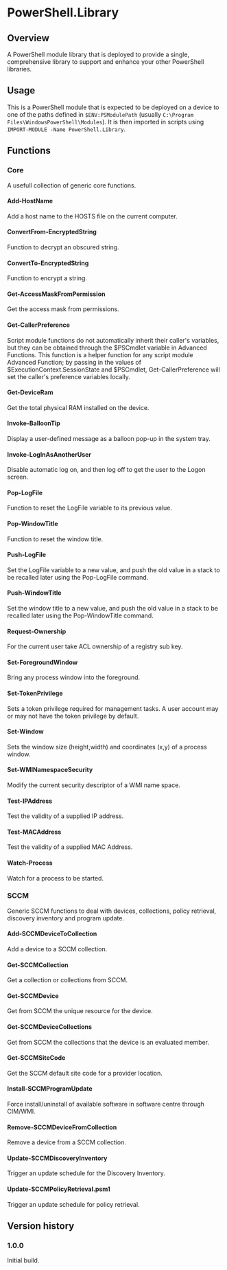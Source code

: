 # PowerShell.Library
## Overview
A PowerShell module library that is deployed to provide a single, comprehensive library to support and enhance your other PowerShell libraries.
## Usage
This is a PowerShell module that is expected to be deployed on a device to one of the paths defined in `$ENV:PSModulePath` (usually `C:\Program Files\WindowsPowerShell\Modules`).  It is then imported in scripts using `IMPORT-MODULE -Name PowerShell.Library`.

## Functions
### Core
A usefull collection of generic core functions.
#### Add-HostName
Add a host name to the HOSTS file on the current computer.
#### ConvertFrom-EncryptedString
Function to decrypt an obscured string.
#### ConvertTo-EncryptedString
Function to encrypt a string.
#### Get-AccessMaskFromPermission
Get the access mask from permissions.
#### Get-CallerPreference
Script module functions do not automatically inherit their caller's variables, but they can be obtained through the $PSCmdlet variable in Advanced Functions.  This function is a helper function for any script module Advanced Function; by passing in the values of $ExecutionContext.SessionState and $PSCmdlet, Get-CallerPreference will set the caller's preference variables locally.
#### Get-DeviceRam
Get the total physical RAM installed on the device.
#### Invoke-BalloonTip
Display a user-defined message as a balloon pop-up in the system tray.
#### Invoke-LogInAsAnotherUser
Disable automatic log on, and then log off to get the user to the Logon screen.
#### Pop-LogFile
Function to reset the LogFile variable to its previous value.
#### Pop-WindowTitle
Function to reset the window title.
#### Push-LogFile
Set the LogFile variable to a new value, and push the old value in a stack to be recalled later using the Pop-LogFile command.
#### Push-WindowTitle
Set the window title to a new value, and push the old value in a stack to be recalled later using the Pop-WindowTitle command.
#### Request-Ownership
For the current user take ACL ownership of a registry sub key.
#### Set-ForegroundWindow
Bring any process window into the foreground.
#### Set-TokenPrivilege
Sets a token privilege required for management tasks.  A user account may or may not have the token privilege by default.
#### Set-Window
Sets the window size (height,width) and coordinates (x,y) of a process window.
#### Set-WMINamespaceSecurity
Modify the current security descriptor of a WMI name space. 
#### Test-IPAddress
Test the validity of a supplied IP address.
#### Test-MACAddress
Test the validity of a supplied MAC Address.
#### Watch-Process
Watch for a process to be started.
### SCCM
Generic SCCM functions to deal with devices, collections, policy retrieval, discovery inventory and program update.
#### Add-SCCMDeviceToCollection
Add a device to a SCCM collection.
#### Get-SCCMCollection
Get a collection or collections from SCCM.
#### Get-SCCMDevice
Get from SCCM the unique resource for the device.
#### Get-SCCMDeviceCollections
Get from SCCM the collections that the device is an evaluated member.
#### Get-SCCMSiteCode
Get the SCCM default site code for a provider location.
#### Install-SCCMProgramUpdate
Force install/uninstall of available software in software centre through CIM/WMI.
#### Remove-SCCMDeviceFromCollection
Remove a device from a SCCM collection.
#### Update-SCCMDiscoveryInventory
Trigger an update schedule for the Discovery Inventory.
#### Update-SCCMPolicyRetrieval.psm1
Trigger an update schedule for policy retrieval.

## Version history
### 1.0.0
Initial build.